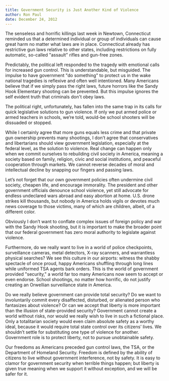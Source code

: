 ```yaml
---
title: Government Security is Just Another Kind of Violence
author: Ron Paul
date: December 24, 2012
---
```


The senseless and horrific killings last week in Newtown, Connecticut reminded
us that a determined individual or group of individuals can cause great harm no
matter what laws are in place.  Connecticut already has restrictive gun laws
relative to other states, including restrictions on fully automatic, so-called
"assault" rifles and gun-free zones. 

Predictably, the political left responded to the tragedy with emotional calls
for increased gun control.  This is understandable, but misguided. The impulse
to have government "do something" to protect us in the wake national tragedies
is reflexive and often well intentioned.  Many Americans believe that if we
simply pass the right laws, future horrors like the Sandy Hook Elementary
shooting can be prevented.  But this impulse ignores the self evident truth
that criminals don't obey laws.   

The political right, unfortunately, has fallen into the same trap in its calls
for quick legislative solutions to gun violence.  If only we put armed police
or armed teachers in schools, we’re told, would-be school shooters will be
dissuaded or stopped. 

While I certainly agree that more guns equals less crime and that private gun
ownership prevents many shootings, I don’t agree that conservatives and
libertarians should view government legislation, especially at the federal
level, as the solution to violence.  Real change can happen only when we commit
ourselves to rebuilding civil society in America, meaning a society based on
family, religion, civic and social institutions, and peaceful cooperation
through markets.  We cannot reverse decades of moral and intellectual decline
by snapping our fingers and passing laws. 

Let’s not forget that our own government policies often undermine civil
society, cheapen life, and encourage immorality.  The president and other
government officials denounce school violence, yet still advocate for endless
undeclared wars abroad and easy abortion at home.  U.S. drone strikes kill
thousands, but nobody in America holds vigils or devotes much news coverage to
those victims, many of which are children, albeit, of a different color.

Obviously I don’t want to conflate complex issues of foreign policy and war
with the Sandy Hook shooting, but it is important to make the broader point
that our federal government has zero moral authority to legislate against
violence.

Furthermore, do we really want to live in a world of police checkpoints,
surveillance cameras, metal detectors, X-ray scanners, and warrantless physical
searches?  We see this culture in our airports: witness the shabby spectacle of
once proud, happy Americans shuffling through long lines while uniformed TSA
agents bark orders.  This is the world of government provided "security," a
world far too many Americans now seem to accept or even endorse.  School
shootings, no matter how horrific, do not justify creating an Orwellian
surveillance state in America.

Do we really believe government can provide total security?  Do we want to
involuntarily commit every disaffected, disturbed, or alienated person who
fantasizes about violence?  Or can we accept that liberty is more important
than the illusion of state-provided security? Government cannot create a world
without risks, nor would we really wish to live in such a fictional place.
Only a totalitarian society would even claim absolute safety as a worthy ideal,
because it would require total state control over its citizens’ lives.  We
shouldn’t settle for substituting one type of violence for another.
Government role is to protect liberty, not to pursue unobtainable safety.

Our freedoms as Americans preceded gun control laws, the TSA, or the Department
of Homeland Security.  Freedom is defined by the ability of citizens to live
without government interference, not by safety. It is easy to clamor for
government security when terrible things happen; but liberty is given true
meaning when we support it without exception, and we will be safer for it.
